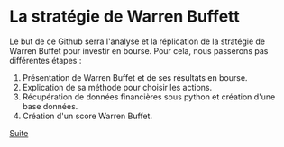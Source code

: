 # La stratégie de Warren Buffett

Le but de ce Github serra l'analyse et la réplication de la stratégie de Warren Buffet pour investir en bourse.
Pour cela, nous passerons pas différentes étapes :
1. Présentation de Warren Buffet et de ses résultats en bourse.
2. Explication de sa méthode pour choisir les actions.
3. Récupération de données financières sous python et création d'une base données.
4. Création d'un score Warren Buffet.

[Suite](https://github.com/Germain24/Warren-Buffet-s-strategy/tree/main/Francais/1.%20Pr%C3%A9sentation)